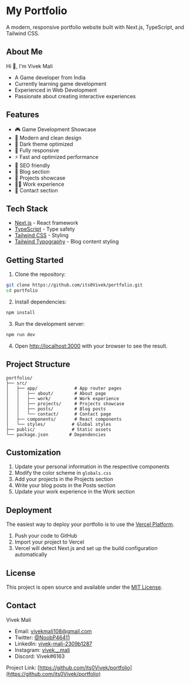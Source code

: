 # My Portfolio

A modern, responsive portfolio website built with Next.js, TypeScript, and Tailwind CSS.

## About Me

Hi 👋, I'm Vivek Mali
- A Game developer from India
- Currently learning game development
- Experienced in Web Development
- Passionate about creating interactive experiences

## Features

- 🎮 Game Development Showcase
- 🎨 Modern and clean design
- 🌙 Dark theme optimized
- 📱 Fully responsive
- ⚡ Fast and optimized performance
- 🎯 SEO friendly
- 📝 Blog section
- 💼 Projects showcase
- 👨‍💻 Work experience
- 📧 Contact section

## Tech Stack

- [Next.js](https://nextjs.org/) - React framework
- [TypeScript](https://www.typescriptlang.org/) - Type safety
- [Tailwind CSS](https://tailwindcss.com/) - Styling
- [Tailwind Typography](https://github.com/tailwindlabs/tailwindcss-typography) - Blog content styling

## Getting Started

1. Clone the repository:
```bash
git clone https://github.com/its0Vivek/portfolio.git
cd portfolio
```

2. Install dependencies:
```bash
npm install
```

3. Run the development server:
```bash
npm run dev
```

4. Open [http://localhost:3000](http://localhost:3000) with your browser to see the result.

## Project Structure

```
portfolio/
├── src/
│   ├── app/              # App router pages
│   │   ├── about/        # About page
│   │   ├── work/         # Work experience
│   │   ├── projects/     # Projects showcase
│   │   ├── posts/        # Blog posts
│   │   └── contact/      # Contact page
│   ├── components/       # React components
│   └── styles/          # Global styles
├── public/              # Static assets
└── package.json        # Dependencies
```

## Customization

1. Update your personal information in the respective components
2. Modify the color scheme in `globals.css`
3. Add your projects in the Projects section
4. Write your blog posts in the Posts section
5. Update your work experience in the Work section

## Deployment

The easiest way to deploy your portfolio is to use the [Vercel Platform](https://vercel.com).

1. Push your code to GitHub
2. Import your project to Vercel
3. Vercel will detect Next.js and set up the build configuration automatically

## License

This project is open source and available under the [MIT License](LICENSE).

## Contact

Vivek Mali
- Email: vivekmali108@gmail.com
- Twitter: [@NoobP46411](https://twitter.com/NoobP46411)
- LinkedIn: [vivek-mali-2309b1287](https://linkedin.com/in/vivek-mali-2309b1287)
- Instagram: [vivek._.mali](https://instagram.com/vivek._.mali)
- Discord: Vivek#6163

Project Link: [https://github.com/its0Vivek/portfolio](https://github.com/its0Vivek/portfolio) 